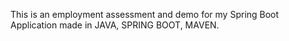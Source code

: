 This is an employment assessment and demo for my Spring Boot Application made in JAVA, SPRING BOOT, MAVEN.
